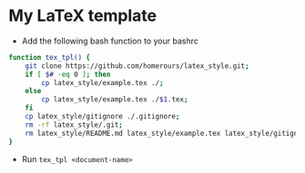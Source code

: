 # My LaTeX template

- Add the following bash function to your bashrc
```sh
function tex_tpl() {
	git clone https://github.com/homerours/latex_style.git;
	if [ $# -eq 0 ]; then
		cp latex_style/example.tex ./;
	else
		cp latex_style/example.tex ./$1.tex;
	fi
	cp latex_style/gitignore ./.gitignore;
	rm -rf latex_style/.git;
	rm latex_style/README.md latex_style/example.tex latex_style/gitignore;
}
```

- Run `tex_tpl <document-name>`
